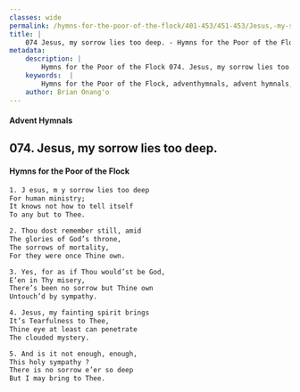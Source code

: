 ```yaml
---
classes: wide
permalink: /hymns-for-the-poor-of-the-flock/401-453/451-453/Jesus,-my-sorrow-lies-too-deep/
title: |
    074 Jesus, my sorrow lies too deep. - Hymns for the Poor of the Flock
metadata:
    description: |
        Hymns for the Poor of the Flock 074. Jesus, my sorrow lies too deep.. J esus, m y sorrow lies too deep For human ministry; It knows not how to tell itself  To any but to Thee. 
    keywords:  |
        Hymns for the Poor of the Flock, adventhymnals, advent hymnals, Jesus, my sorrow lies too deep., J esus, m y sorrow lies too deep, 
    author: Brian Onang'o
---
```


#### Advent Hymnals
## 074. Jesus, my sorrow lies too deep.
####  Hymns for the Poor of the Flock

```txt
1. J esus, m y sorrow lies too deep
For human ministry;
It knows not how to tell itself 
To any but to Thee.

2. Thou dost remember still, amid
The glories of God’s throne,
The sorrows of mortality,
For they were once Thine own.

3. Yes, for as if Thou would’st be God,
E’en in Thy misery,
There’s been no sorrow but Thine own 
Untouch’d by sympathy.

4. Jesus, my fainting spirit brings
It’s Tearfulness to Thee,
Thine eye at least can penetrate 
The clouded mystery.

5. And is it not enough, enough,
This holy sympathy ?
There is no sorrow e’er so deep 
But I may bring to Thee.
```